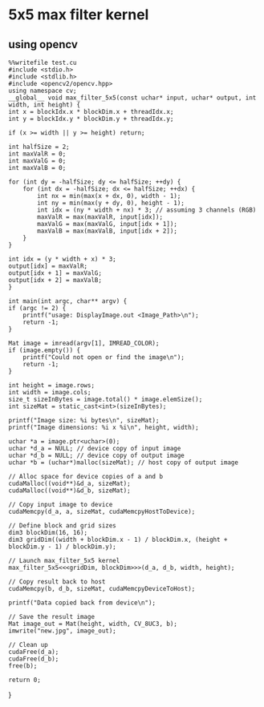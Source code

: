 # 5x5 max filter kernel
## using opencv


    %%writefile test.cu
    #include <stdio.h>
    #include <stdlib.h>
    #include <opencv2/opencv.hpp>
    using namespace cv;
    __global__ void max_filter_5x5(const uchar* input, uchar* output, int width, int height) {
    int x = blockIdx.x * blockDim.x + threadIdx.x;
    int y = blockIdx.y * blockDim.y + threadIdx.y;

    if (x >= width || y >= height) return;

    int halfSize = 2;
    int maxValR = 0;
    int maxValG = 0;
    int maxValB = 0;

    for (int dy = -halfSize; dy <= halfSize; ++dy) {
        for (int dx = -halfSize; dx <= halfSize; ++dx) {
            int nx = min(max(x + dx, 0), width - 1);
            int ny = min(max(y + dy, 0), height - 1);
            int idx = (ny * width + nx) * 3; // assuming 3 channels (RGB)
            maxValR = max(maxValR, input[idx]);
            maxValG = max(maxValG, input[idx + 1]);
            maxValB = max(maxValB, input[idx + 2]);
        }
    }

    int idx = (y * width + x) * 3;
    output[idx] = maxValR;
    output[idx + 1] = maxValG;
    output[idx + 2] = maxValB;
    }

    int main(int argc, char** argv) {
    if (argc != 2) {
        printf("usage: DisplayImage.out <Image_Path>\n");
        return -1;
    }

    Mat image = imread(argv[1], IMREAD_COLOR);
    if (image.empty()) {
        printf("Could not open or find the image\n");
        return -1;
    }

    int height = image.rows;
    int width = image.cols;
    size_t sizeInBytes = image.total() * image.elemSize();
    int sizeMat = static_cast<int>(sizeInBytes);

    printf("Image size: %i bytes\n", sizeMat);
    printf("Image dimensions: %i x %i\n", height, width);

    uchar *a = image.ptr<uchar>(0);
    uchar *d_a = NULL; // device copy of input image
    uchar *d_b = NULL; // device copy of output image
    uchar *b = (uchar*)malloc(sizeMat); // host copy of output image

    // Alloc space for device copies of a and b
    cudaMalloc((void**)&d_a, sizeMat);
    cudaMalloc((void**)&d_b, sizeMat);

    // Copy input image to device
    cudaMemcpy(d_a, a, sizeMat, cudaMemcpyHostToDevice);

    // Define block and grid sizes
    dim3 blockDim(16, 16);
    dim3 gridDim((width + blockDim.x - 1) / blockDim.x, (height + blockDim.y - 1) / blockDim.y);

    // Launch max_filter_5x5 kernel
    max_filter_5x5<<<gridDim, blockDim>>>(d_a, d_b, width, height);

    // Copy result back to host
    cudaMemcpy(b, d_b, sizeMat, cudaMemcpyDeviceToHost);

    printf("Data copied back from device\n");

    // Save the result image
    Mat image_out = Mat(height, width, CV_8UC3, b);
    imwrite("new.jpg", image_out);

    // Clean up
    cudaFree(d_a);
    cudaFree(d_b);
    free(b);

    return 0;
}
